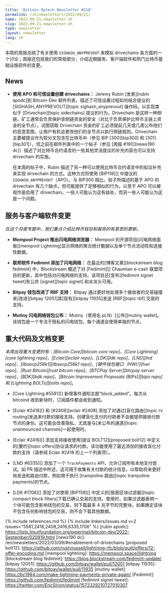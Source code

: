 ```yaml
---
title: 'Bitcoin Optech Newsletter #218'
permalink: /zh/newsletters/2022/09/21/
name: 2022-09-21-newsletter-zh
slug: 2022-09-21-newsletter-zh
type: newsletter
layout: newsletter
lang: zh
---
```


本周的周报总结了有关使用 `SIGHASH_ANYPREVOUT` 来模拟 drivechains 各方面的一个讨论；周报还包括我们的常规部分，介绍近期服务、客户端软件和热门比特币基础设施软件的变更。

## News

- **使用 APO 和可信设置创建 drivechains：** Jeremy Rubin [发表][rubin apodc]到 Bitcoin-Dev 邮件列表，描述了可信设置过程如何结合提议的 [SIGHASH_ANYPREVOUT][topic sighash_anyprevout] 操作码，以实现类似于 [Drivechain][topic sidechains] 提议的行为。Drivechain 是这样一种侧链，矿工通常会负责保护该侧链资金的安全（对比于负责保护比特币主链上资金的全节点）。试图窃取 Drivechain 资金的矿工必须提前几天或几周公布他们的恶意意图，让用户有机会更改他们的全节点以执行侧链规则。Drivechain 主要被提议作为软分叉包含在比特币中（参见 BIP [300][bip300] 和 [301][bip301]），但之前在邮件列表中的一个帖子（参见 [周报 #190][news190 dc]）描述了对比特币合约语言的一些其他灵活提议的补充内容也可以支持 drivechain 的实施。

    在本周的帖子中，Rubin 描述了另一种可以使用比特币合约语言中的拟议补充来实现 drivechain 的方式。这种方式将使用 [BIP118][] 中提议的 `SIGHASH_ANYPREVOUT`（APO）。与 BIP300 相比，帖子所描述的基于 APO 的 drivechain 有几个缺点，但可能提供了足够相似的行为，以至于 APO 可以被视作是启用了 drivechain。一些人可能认为这有益处，而另一些人可能认为这是一个问题。

## 服务与客户端软件变更

*在这个月度专题中，我们重点介绍比特币钱包和服务的有意思的更新。*

- **Mempool Project 推出闪电网络浏览器：**
  Mempool 的开源项目[闪电网络面板][mempool Lightning]显示网络的聚合统计数据以及单个节点流动性和连接性数据。

- **联邦软件 Fedimint 添加了闪电网络：**
  在最近的[博客文章][blockstream blog fedimint] 中，Blockstream 概述了对 [Fedimint][] Chaumian e-cash 联盟项目的更新，其中包括对闪电网络的支持。该项目还[宣布][fedimint signet tweet]有公共 [signet][topic signet] 和水龙头可用。

- **Bitpay 钱包改进了 RBF 支持：**
  Bitpay 通过更好地处理多个接收者的交易碰撞来[改进][bitpay 12051]其[现有][bitpay 11935]发送 [RBF][topic rbf] 交易的支持。

- **Mutiny 闪电网络钱包公布：**
  Mutiny（曾用名 pLN）[公布][mutiny wallet]。该钱包是一个专注于隐私的闪电钱包，每个通道会使用单独的节点。

## 重大代码及文档变更

*本周出现重大变更的有：[Bitcoin Core][bitcoin core repo]、[Core Lightning][core lightning repo]、[Eclair][eclair repo]、[LDK][ldk repo]、[LND][lnd repo]、[libsecp256k1][libsecp256k1 repo]、[硬件钱包接口（HWI）][hwi repo]、[Rust Bitcoin][rust bitcoin repo]、[BTCPay Server][btcpay server repo]、[BDK][bdk repo]、[Bitcoin Improvement Proposals (BIPs)][bips repo] 和 [Lightning BOLTs][bolts repo]*。

- [Core Lightning #5581][] 新增事件通知主题“block_added”。每次从 bitcoind 收到新块时，订阅插件都会收到通知。

- [Eclair #2418][] 和 [#2408][eclair #2408] 添加了对通过[盲化路由][topic rv routing]发送来付款的接收支持。创建盲化支付的付款者不会被提供接收付款节点的身份。这可能会改善隐私，尤其是与[未公布的通道][topic unannounced channels]一起使用时。

- [Eclair #2416][] 添加支持接收使用[提议 BOLT12][proposed bolt12] 中定义的[要约][topic offers]协议请求的付款。该功能使用了最近添加的接收盲化付款的支持（请参阅 Eclair #2418 的上一个列表项）。

- [LND #6335][] 添加了一个 `TrackPayments` API，允许订阅所有本地支付尝试。如 PR 描述中所述，这可用于收集有关付款的统计信息，以帮助将来更好地发送和路由付款，例如用于执行 [trampoline 路由][topic trampoline payments]的节点。

- [LDK #1706][] 添加了对使用 [BIP158][] 中定义的[致密区块过滤器][topic compact block filters]下载已确认交易的支持。使用时，如果过滤器表明一个块可能包含影响钱包的交易，则下载最多 4 兆字节的完整块。如果确定该块不包含任何影响钱包的交易，则不会下载其他数据。

{% include references.md %}
{% include linkers/issues.md v=2 issues="5581,2418,2408,2416,6335,1706" %}
[rubin apodc]: https://lists.linuxfoundation.org/pipermail/bitcoin-dev/2022-September/020919.html
[news190 dc]: /en/newsletters/2022/03/09/#enablement-of-drivechains
[proposed bolt12]: https://github.com/rustyrussell/lightning-rfc/blob/guilt/offers/12-offer-encoding.md
[mempool lightning]: https://mempool.space/lightning
[blockstream blog fedimint]: https://blog.blockstream.com/fedimint-update/
[bitpay 12051]: https://github.com/bitpay/wallet/pull/12051
[bitpay 11935]: https://github.com/bitpay/wallet/pull/11935
[mutiny wallet]: https://bc1984.com/make-lightning-payments-private-again/
[Fedimint]: https://github.com/fedimint/fedimint
[fedimint signet tweet]: https://twitter.com/EricSirion/status/1572329210727010307
